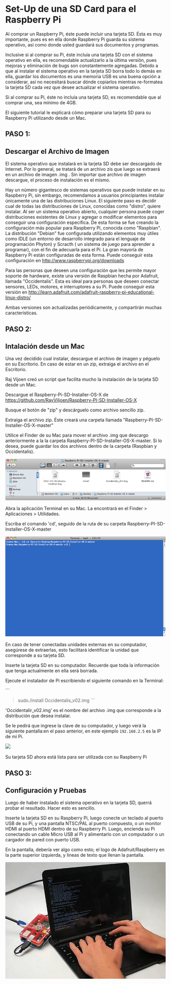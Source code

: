 # Set-Up de una SD Card para el Raspberry Pi

Al comprar un Raspberry Pi, éste puede incluir una tarjeta SD. Ésta es muy importante, pues es en ella donde Raspberry Pi guarda su sistema operativo, así como donde usted guardará sus documentos y programas.

Inclusive si al comprar su Pi, éste incluía una tarjeta SD con el sistema operativo en ella, es recomendable actualizarlo a la última versión, pues mejoras y eliminación de bugs son constantemente agregadas. Debido a que al instalar el sistema operativo en la tarjeta SD borra todo lo demás en ella, guardar los documentos es una memoria USB es una buena opción a considerar, así no necesitará buscar dónde copiarlos mientras re-formatea la tarjeta SD cada vez que desee actualizar el sistema operativo.

Si al comprar su Pi, éste no incluía una tarjeta SD, es recomendable que al comprar una, sea mínimo de 4GB.

El siguiente tutorial le explicará cómo preparar una tarjeta SD para su Raspberry Pi utilizando desde un Mac. 

## PASO 1:
## Descargar el Archivo de Imagen

El sistema operativo que instalará en la tarjeta SD debe ser descargado de Internet. Por lo general, se tratará de un archivo zis que luego se extraerá en un archivo de imagen .img . Sin importar que archivo de imagen descargue, el proceso de instalación es el mismo.

Hay un número gigantesco de sistemas operativos que puede instalar en su Raspberry Pi, sin embargo, recomendamos a usuarios principiantes instalar únicamente una de las distribuciones Linux. El siguiente paso es decidir cual de todas las distribuciones de Linux, conocidas como "distro", quiere instalar. Al ser un sistema operativo abierto, cualquier persona puede coger distribuciones existentes de Linux y agregar o modificar elementos para conseguir una configuración específica. De esta forma se fue creando la configuración más popular para Raspberry Pi, conocida como "Raspbian". La distribución "Debian" fue configurada utilizando elementos muy útiles como IDLE (un entorno de desarrollo integrado para el lenguaje de programación Phyton) y Scracth ( un sistema de juego para aprender a programar), con el fin de adecuarla para el Pi. La gran mayoría de Raspberry Pi están configuradas de esta forma. Puede conseguir esta configuración en  http://www.raspberrypi.org/downloads

Para las personas que deseen una configuración que les permite mayor soporte de hardware, existe una versión de Raspbian hecha por Adafruit, llamada "Occidentalis". Esta es ideal para personas que deseen conectar sensores, LEDs, motores, e interruptores a su Pi. Puede conseguir esta versión en  http://learn.adafruit.com/adafruit-raspberry-pi-educational-linux-distro/

Ambas versiones son actualizadas periódicamente, y compartirán muchas características.

## PASO 2:
## Intalación desde un Mac

Una vez decidido cual instalar, descargue el archivo de imagen y péguelo en su Escritorio. En caso de estar en un zip, extraiga el archivo en el Escritorio.

Raj Vijoen creó un script que facilita mucho la instalación de la tarjeta SD desde un Mac. 

Descargue el Raspberry-Pi-SD-Installer-OS-X de https://github.com/RayViljoen/Raspberry-PI-SD-Installer-OS-X

Busque el botón de "zip" y descárguelo como archivo sencillo zip.

Extraiga el archivo zip. Éste creará una carpeta llamada "Raspberry-PI-SD-Installer-OS-X-master"

Utilice el Finder de su Mac para mover el archivo .img que descargo anteriormente a la la carpeta Raspberry-PI-SD-Installer-OS-X-master. Si lo desea, puede guardar los dos archivos dentro de la carpeta (Raspbian y Occidentalis). 

![](images/learn_raspberry_pi_00_screen_folder_contents.png)

Abra la aplicación Terminal en su Mac. La encontrará en el Finder > Aplicaciones > Utilidades.

Escriba el comando 'cd', seguido de la ruta de su carpeta Raspberry-PI-SD-Installer-OS-X-master

![](images/imagen2.png)

En caso de tener conectadas unidades externas en su computador, asegúrese de extraerlas, esto facilitará identificar la unidad que corresponde a su tarjeta SD.

Inserte la tarjeta SD en su computador. Recuerde que toda la información que tenga actualmente en ella será borrada.

Ejecute el instalador de Pi escribiendo el siguiente comando en la Terminal:

´´´
>sudo./install Occidentalis_v02.img
´´´

'Occidentalir_v02.img' es el nombre del archivo .img que corresponde a la distribución que desea instalar.

Se le pedirá que ingrese la clave de su computador, y luego verá la siguiente pantalla:en el paso anterior, en este ejemplo `192.168.2.5` es la IP de mi Pi.

![](images/imagen3)

Su tarjeta SD ahora está lista para ser utilizada con su Raspberry Pi

## PASO 3:
## Configuración y Pruebas

Luego de haber instalado el sistema operativo en la tarjeta SD, querrá probar el resultado. Hacer esto es sencillo.

Inserte la tarjeta SD en su Raspberry Pi, luego conecte un teclado al puerto USB de su Pi, y una pantalla NTSC/PAL al puerto compuesto, o un monitor HDMI al puerto HDMI dentro de su Raspberry Pi. Luego, encienda su Pi conectando un cable Micro USB al Pi y alimentarlo con un computador o un cargador de pared con puerto USB.

En la pantalla, debería ver algo como esto; el logo de Adafruit/Raspberry en la parte superior izquierda, y lineas de texto que llenan la pantalla.

![](images/imagen4prueba.jpg)


